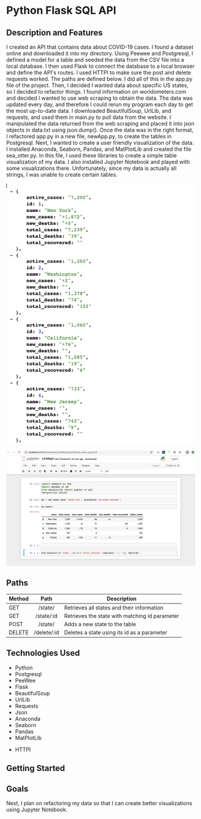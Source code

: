 # Python Flask SQL API

## Description and Features

I created an API that contains data about COVID-19 cases. I found a dataset online and downloaded it into my directory. Using Peewee and Postgresql, I defined a model for a table and seeded the data from the CSV file into a local database. I then used Flask to connect the database to a local browser and define the API's routes. I used HTTPI to make sure the post and delete requests worked. The paths are defined below. I did all of this in the app.py file of the project.
Then, I decided I wanted data about specific US states, so I decided to refactor things. I found information on worldometers.com and decided I wanted to use web scraping to obtain the data. The data was updated every day, and therefore I could rerun my program each day to get the most up-to-date data. I downloaded BeautifulSoup, UrlLib, and requests, and used them in main.py to pull data from the website. I manipulated the data returned from the web scraping and placed it into json objects in data.txt using json.dump(). Once the data was in the right format, I refactored app.py in a new file, newApp.py, to create the tables in Postgresql.
Next, I wanted to create a user friendly visualization of the data. I installed Anaconda, Seaborn, Pandas, and MatPlotLib and created the file sea_otter.py. In this file, I used these libraries to create a simple table visualization of my data. I also installed Jupyter Notebook and played with some visualizations there. Unfortunately, since my data is actually all strings, I was unable to create certain tables.

![Browser Image](./local.png)

![Jupyter Notebook](./image.png)

## Paths

| Method |    Path     | Description                                    |
| ------ | :---------: | ---------------------------------------------- |
| GET    |   /state/   | Retrieves all states and their information     |
| GET    | /state/:id  | Retrieves the state with matching id parameter |
| POST   |   /state/   | Adds a new state to the table                  |
| DELETE | /delete/:id | Deletes a state using its id as a parameter    |

## Technologies Used

- Python
- Postgresql
- PeeWee
- Flask
- BeautifulSoup
- UrlLib
- Requests
- Json
- Anaconda
- Seaborn
- Pandas
- MatPlotLib

* HTTPI

## Getting Started

## Goals

Next, I plan on refactoring my data so that I can create better visualizations using Jupyter Notebook.
